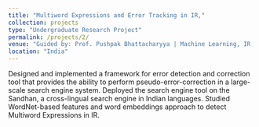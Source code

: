 ```yaml
---
title: "Multiword Expressions and Error Tracking in IR,"
collection: projects
type: "Undergraduate Research Project"
permalink: /projects/2/
venue: "Guided by: Prof. Pushpak Bhattacharyya | Machine Learning, IR | IIT Bombay"
location: "India"
---
```


Designed and implemented a framework for error detection and correction tool that provides the ability to perform pseudo-error-correction in a large-scale search engine system. Deployed the search engine tool on the Sandhan, a cross-lingual search engine in Indian languages. 
Studied WordNet-based features and word embeddings approach to detect Multiword Expressions in IR. 
